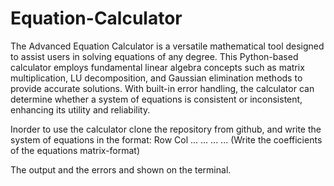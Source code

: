 # Equation-Calculator
The Advanced Equation Calculator is a versatile mathematical tool designed to assist users in solving equations of any degree. This Python-based calculator employs fundamental linear algebra concepts such as matrix multiplication, LU decomposition, and Gaussian elimination methods to provide accurate solutions.
With built-in error handling, the calculator can determine whether a system of equations is consistent or inconsistent, enhancing its utility and reliability.

Inorder to use the calculator clone the repository from github, and write the system of equations in the format:
Row Col
... ...
... ...
(Write the coefficients of the equations matrix-format)

The output and the errors and shown on the terminal.
